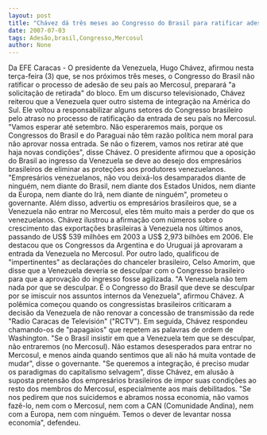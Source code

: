```yaml
---
layout: post
title: "Chávez dá três meses ao Congresso do Brasil para ratificar adesão a Mercosul "
date: 2007-07-03
tags: Adesão,brasil,Congresso,Mercosul
author: None
---
```

Da EFE
Caracas - O presidente da Venezuela, Hugo Ch&aacute;vez, afirmou nesta ter&ccedil;a-feira (3) que, se nos pr&oacute;ximos tr&ecirc;s meses, o Congresso do Brasil n&atilde;o ratificar o processo de ades&atilde;o de seu pa&iacute;s ao Mercosul, preparar&aacute; &quot;a solicita&ccedil;&atilde;o de retirada&quot; do bloco.
Em um discurso televisionado, Ch&aacute;vez reiterou que a Venezuela quer outro sistema de integra&ccedil;&atilde;o na Am&eacute;rica do Sul. Ele voltou a responsabilizar alguns setores do Congresso brasileiro pelo atraso no processo de ratifica&ccedil;&atilde;o da entrada de seu pa&iacute;s no Mercosul.
&quot;Vamos esperar at&eacute; setembro. N&atilde;o esperaremos mais, porque os Congressos do Brasil e do Paraguai n&atilde;o t&ecirc;m raz&atilde;o pol&iacute;tica nem moral para n&atilde;o aprovar nossa entrada. Se n&atilde;o o fizerem, vamos nos retirar at&eacute; que haja novas condi&ccedil;&otilde;es&quot;, disse Ch&aacute;vez.
O presidente afirmou que a oposi&ccedil;&atilde;o do Brasil ao ingresso da Venezuela se deve ao desejo dos empres&aacute;rios brasileiros de eliminar as prote&ccedil;&otilde;es aos produtores venezuelanos.
&quot;Empres&aacute;rios venezuelanos, n&atilde;o vou deix&aacute;-los desamparados diante de ningu&eacute;m, nem diante do Brasil, nem diante dos Estados Unidos, nem diante da Europa, nem diante do Ir&atilde;, nem diante de ningu&eacute;m&quot;, prometeu o governante.
Al&eacute;m disso, advertiu os empres&aacute;rios brasileiros que, se a Venezuela n&atilde;o entrar no Mercosul, eles t&ecirc;m muito mais a perder do que os venezuelanos.
Ch&aacute;vez ilustrou a afirma&ccedil;&atilde;o com n&uacute;meros sobre o crescimento das exporta&ccedil;&otilde;es brasileiras &agrave; Venezuela nos &uacute;ltimos anos, passando de US$ 539 milh&otilde;es em 2003 a US$ 2,973 bilh&otilde;es em 2006.
Ele destacou que os Congressos da Argentina e do Uruguai j&aacute; aprovaram a entrada da Venezuela no Mercosul. 
Por outro lado, qualificou de &quot;impertinentes&quot; as declara&ccedil;&otilde;es do chanceler brasileiro, Celso Amorim, que disse que a Venezuela deveria se desculpar com o Congresso brasileiro para que a aprova&ccedil;&atilde;o do ingresso fosse agilizada.
&quot;A Venezuela n&atilde;o tem nada por que se desculpar. &Eacute; o Congresso do Brasil que deve se desculpar por se imiscuir nos assuntos internos da Venezuela&quot;, afirmou Ch&aacute;vez.
A pol&ecirc;mica come&ccedil;ou quando os congressistas brasileiros criticaram a decis&atilde;o da Venezuela de n&atilde;o renovar a concess&atilde;o de transmiss&atilde;o da rede &quot;Radio Caracas de Televisi&oacute;n&quot; (&quot;RCTV&quot;). Em seguida, Ch&aacute;vez respondeu chamando-os de &quot;papagaios&quot; que repetem as palavras de ordem de Washington.
&quot;Se o Brasil insistir em que a Venezuela tem que se desculpar, n&atilde;o entraremos (no Mercosul). N&atilde;o estamos desesperados para entrar no Mercosul, e menos ainda quando sentimos que ali n&atilde;o h&aacute; muita vontade de mudar&quot;, disse o governante.
&quot;Se queremos a integra&ccedil;&atilde;o, &eacute; preciso mudar os paradigmas do capitalismo selvagem&quot;, disse Ch&aacute;vez, em alus&atilde;o &agrave; suposta pretens&atilde;o dos empres&aacute;rios brasileiros de impor suas condi&ccedil;&otilde;es ao resto dos membros do Mercosul, especialmente aos mais debilitados.
&quot;Se nos pedirem que nos suicidemos e abramos nossa economia, n&atilde;o vamos faz&ecirc;-lo, nem com o Mercosul, nem com a CAN (Comunidade Andina), nem com a Europa, nem com ningu&eacute;m. Temos o dever de levantar nossa economia&quot;, defendeu. 
 